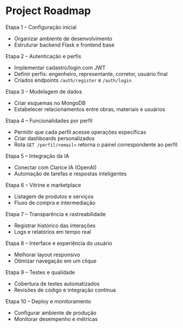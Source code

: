 # Project Roadmap

Etapa 1 – Configuração inicial
- Organizar ambiente de desenvolvimento
- Estruturar backend Flask e frontend base

Etapa 2 – Autenticação e perfis
- Implementar cadastro/login com JWT
- Definir perfis: engenheiro, representante, corretor, usuário final
- Criados endpoints `/auth/register` e `/auth/login`

Etapa 3 – Modelagem de dados
- Criar esquemas no MongoDB
- Estabelecer relacionamentos entre obras, materiais e usuários

Etapa 4 – Funcionalidades por perfil
- Permitir que cada perfil acesse operações específicas
- Criar dashboards personalizados
- Rota `GET /perfil/<email>` retorna o painel correspondente ao perfil

Etapa 5 – Integração da IA
- Conectar com Clarice IA (OpenAI)
- Automação de tarefas e respostas inteligentes

Etapa 6 – Vitrine e marketplace
- Listagem de produtos e serviços
- Fluxo de compra e intermediação

Etapa 7 – Transparência e rastreabilidade
- Registrar histórico das interações
- Logs e relatórios em tempo real

Etapa 8 – Interface e experiência do usuário
- Melhorar layout responsivo
- Otimizar navegação em um clique

Etapa 9 – Testes e qualidade
- Cobertura de testes automatizados
- Revisões de código e integração contínua

Etapa 10 – Deploy e monitoramento
- Configurar ambiente de produção
- Monitorar desempenho e métricas
